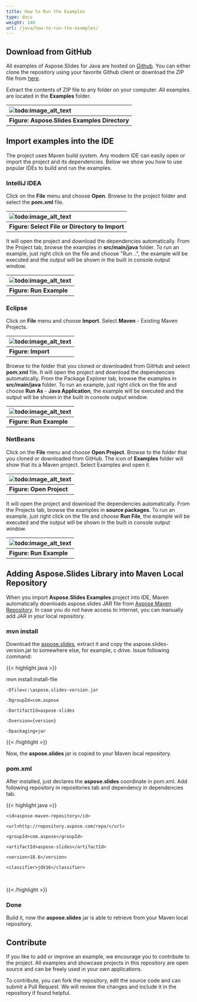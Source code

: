 ```yaml
---
title: How to Run the Examples
type: docs
weight: 140
url: /java/how-to-run-the-examples/
---
```


## **Download from GitHub**
All examples of Aspose.Slides for Java are hosted on [Github](https://github.com/aspose-slides/Aspose.Slides-for-Java). You can either clone the repository using your favorite Github client or download the ZIP file from [here](https://github.com/aspose-slides/Aspose.Slides-for-Java/archive/master.zip).

Extract the contents of ZIP file to any folder on your computer. All examples are located in the **Examples** folder.

|![todo:image_alt_text](http://i.imgur.com/n7jL9eB.png)|
| :- |
|**Figure: Aspose.Slides Examples Directory**|
## **Import examples into the IDE**
The project uses Maven build system. Any modern IDE can easily open or import the project and its dependencies. Below we show you how to use popular IDEs to build and run the examples.
### **IntelliJ IDEA**
Click on the **File** menu and choose **Open**. Browse to the project folder and select the **pom.xml** file.

|![todo:image_alt_text](http://i.imgur.com/GRrwSoD.png)|
| :- |
|**Figure: Select File or Directory to Import**|
It will open the project and download the dependencies automatically. From the Project tab, browse the examples in **src/main/java** folder. To run an example, just right click on the file and choose "Run ..", the example will be executed and the output will be shown in the built in console output window.

|![todo:image_alt_text](http://i.imgur.com/GqGzYDG.png)|
| :- |
|**Figure: Run Example**|
### **Eclipse**
Click on **File** menu and choose **Import**. Select **Maven** - Existing Maven Projects.

|![todo:image_alt_text](http://i.imgur.com/Ca0cHFr.png)|
| :- |
|**Figure: Import**|
Browse to the folder that you cloned or downloaded from GitHub and select **pom.xml** file. It will open the project and download the dependencies automatically. From the Package Explorer tab, browse the examples in **src/main/java** folder. To run an example, just right click on the file and choose **Run As** - **Java Application**, the example will be executed and the output will be shown in the built in console output window.

|![todo:image_alt_text](http://i.imgur.com/E7KpevQ.png)|
| :- |
|**Figure: Run Example**|
### **NetBeans**
Click on the **File** menu and choose **Open Project**. Browse to the folder that you cloned or downloaded from GitHub. The icon of **Examples** folder will show that its a Maven project. Select Examples and open it.

|![todo:image_alt_text](http://i.imgur.com/EOQOmI9.png)|
| :- |
|**Figure: Open Project**|
It will open the project and download the dependencies automatically. From the Projects tab, browse the examples in **source packages**. To run an example, just right click on the file and choose **Run File**, the example will be executed and the output will be shown in the built in console output window.

|![todo:image_alt_text](http://i.imgur.com/1rtQZBM.png)|
| :- |
|**Figure: Run Example**|
## **Adding Aspose.Slides Library into Maven Local Repository**
When you import **Aspose.Slides Examples** project into IDE, Maven automatically downloads aspose.slides JAR file from [Aspose Maven Repository](http://maven.aspose.com/repository/simple/ext-release-local/com/aspose/). In case you do not have access to internet, you can manually add JAR in your local repository.
### **mvn install**
Download the [aspose.slides](http://maven.aspose.com/repository/simple/ext-release-local/com/aspose/aspose-slides/), extract it and copy the aspose.slides-version.jar to somewhere else, for example, c drive. Issue following command:

{{< highlight java >}}

 mvn install:install-file

    -Dfile=c:\aspose.slides-version.jar

    -DgroupId=com.aspose

    -DartifactId=aspose-slides

    -Dversion={version}

    -Dpackaging=jar

{{< /highlight >}}

Now, the **aspose.slides** jar is copied to your Maven local repository.
### **pom.xml**
After installed, just declares the **aspose.slides** coordinate in pom.xml. Add following repository in repositories tab and dependency in dependencies tab.

{{< highlight java >}}

 <repository>

    <id>aspose-maven-repository</id>

    <url>http://repository.aspose.com/repo/</url>

</repository>

<repository>


<dependency>

    <groupId>com.aspose</groupId>

    <artifactId>aspose-slides</artifactId>

    <version>18.6</version>

    <classifier>jdk16</classifier>

 </dependency>

{{< /highlight >}}
### **Done**
Build it, now the **aspose.slides** jar is able to retrieve from your Maven local repository.
## **Contribute**
If you like to add or improve an example, we encourage you to contribute to the project. All examples and showcase projects in this repository are open source and can be freely used in your own applications.

To contribute, you can fork the repository, edit the source code and can submit a Pull Request. We will review the changes and include it in the repository if found helpful.
